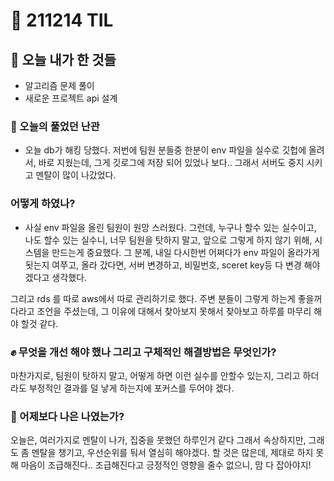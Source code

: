# :rocket: 211214 TIL

## :seedling: 오늘 내가 한 것들
* 알고리즘 문제 풀이
* 새로운 프로젝트 api 설계 

### :speech_balloon: 오늘의 풀었던 난관
* 오늘 db가 해킹 당했다. 저번에 팀원 분들중 한분이 env 파일을 실수로 깃헙에 올려서, 바로 지웠는데, 그게 깃로그에 저장 되어 있었나 보다..
그래서 서버도 중지 시키고 멘탈이 많이 나갔었다.

### 어떻게 하였나?
* 사실 env 파일을 올린 팀원이 원망 스러웠다.
그런데, 누구나 할수 있는 실수이고, 나도 할수 있는 실수니, 너무 팀원을 탓하지 말고, 앞으로 그렇게 하지 않기 위해, 시스템을 만드는게 중요했다.
그 분께, 내일 다시한번 어쩌다가 env 파일이 올라가게 됫는지 여쭈고, 올라 갔다면, 서버 변경하고, 비밀번호, sceret key등 다 변경 해야 겠다고 생각했다.

그리고 rds 를 따로 aws에서 따로 관리하기로 했다.
주변 분들이 그렇게 하는게 좋을꺼다라고 조언을 주셨는데,
그 이유에 대해서 찾아보지 못해서 찾아보고 하루를 마무리 해야 할것 같다.

### :fist: 무엇을 개선 해야 했나  그리고 구체적인 해결방법은 무엇인가?
마찬가지로, 팀원이 탓하지 말고, 
어떻게 하면 이런 실수를 안할수 있는지,
그리고 하더라도 부정적인 결과를 덜 낳게 하는지에 포커스를 두어야 겠다.

### :muscle: 어제보다 나은 나였는가?  
오늘은, 여러가지로 멘탈이 나가,
집중을 못했던 하루인거 같다 그래서 속상하지만,
그래도 좀 멘탈을 챙기고, 우선순위를 둬서 열심히 해야겠다.
할 것은 많은데, 제대로 하지 못해 마음이 조급해진다..
조급해진다고 긍정적인 영향을 줄수 없으니, 맘 다 잡아야지!